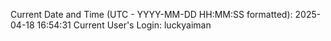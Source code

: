Current Date and Time (UTC - YYYY-MM-DD HH:MM:SS formatted): 2025-04-18 16:54:31
Current User's Login: luckyaiman
